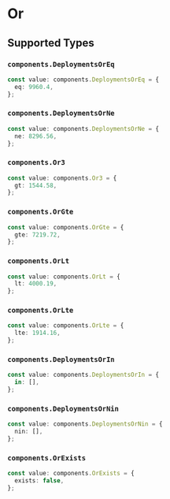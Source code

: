 # Or


## Supported Types

### `components.DeploymentsOrEq`

```typescript
const value: components.DeploymentsOrEq = {
  eq: 9960.4,
};
```

### `components.DeploymentsOrNe`

```typescript
const value: components.DeploymentsOrNe = {
  ne: 8296.56,
};
```

### `components.Or3`

```typescript
const value: components.Or3 = {
  gt: 1544.58,
};
```

### `components.OrGte`

```typescript
const value: components.OrGte = {
  gte: 7219.72,
};
```

### `components.OrLt`

```typescript
const value: components.OrLt = {
  lt: 4000.19,
};
```

### `components.OrLte`

```typescript
const value: components.OrLte = {
  lte: 1914.16,
};
```

### `components.DeploymentsOrIn`

```typescript
const value: components.DeploymentsOrIn = {
  in: [],
};
```

### `components.DeploymentsOrNin`

```typescript
const value: components.DeploymentsOrNin = {
  nin: [],
};
```

### `components.OrExists`

```typescript
const value: components.OrExists = {
  exists: false,
};
```

